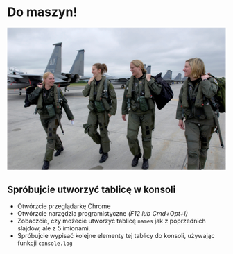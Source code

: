 # Do maszyn!
![Zdjęcie w domenie publicznej. Autorem jest Tech. Sgt. Keith Brown](./img/F-15_Eagle_female_pilots,_3rd_Wing.jpg)

## Spróbujcie utworzyć tablicę w konsoli
- Otwórzcie przeglądarkę Chrome
- Otwórzcie narzędzia programistyczne *(F12 lub Cmd+Opt+I)*
- Zobaczcie, czy możecie utworzyć tablicę `names` jak z poprzednich slajdów, ale z 5 imionami.
- Spróbujcie wypisać kolejne elementy tej tablicy do konsoli, używając funkcji `console.log`
